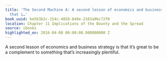 ```yaml
---
title: 'The Second Machine A: A second lesson of economics and business strategy is
  that i…'
book_uuid: be5b3b2c-154c-4858-849e-2163a9bc72f0
location: Chapter 11 Implications of the Bounty and the Spread
source: ibooks
highlighted_on: 2016-04-08 00:00:00.000000000 Z
---
```


A second lesson of economics and business strategy is that it’s great to be a complement to something that’s increasingly plentiful.